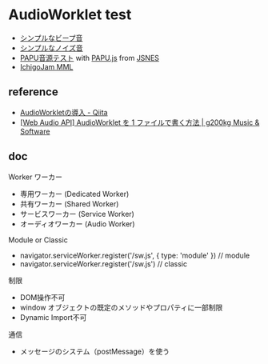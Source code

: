 # AudioWorklet test

- [シンプルなビープ音](https://code4fukui.github.io/audioworklet-test/beep.html)
- [シンプルなノイズ音](https://code4fukui.github.io/audioworklet-test/noise.html)
- [PAPU音源テスト](https://code4fukui.github.io/audioworklet-test/papu.html) with [PAPU.js](https://github.com/taisukef/jsnes/blob/master/src/papu.js) from [JSNES](https://github.com/taisukef/jsnes)
- [IchigoJam MML](https://code4fukui.github.io/audioworklet-test/mml.html)

## reference

- [AudioWorkletの導入 - Qiita](https://qiita.com/ryoyakawai/items/1160586653330ccbf4a4)
- [[Web Audio API] AudioWorklet を 1 ファイルで書く方法 | g200kg Music & Software](https://www.g200kg.com/archives/2019/01/audioworklet-1.html)

## doc

Worker ワーカー
- 専用ワーカー (Dedicated Worker)
- 共有ワーカー (Shared Worker)
- サービスワーカー (Service Worker)
- オーディオワーカー (Audio Worker)

Module or Classic
- navigator.serviceWorker.register('/sw.js', { type: 'module' }) // module
- navigator.serviceWorker.register('/sw.js') // classic

制限
- DOM操作不可
- window オブジェクトの既定のメソッドやプロパティに一部制限
- Dynamic Import不可

通信
- メッセージのシステム（postMessage）を使う
